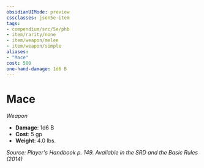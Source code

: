 ```yaml
---
obsidianUIMode: preview
cssclasses: json5e-item
tags:
- compendium/src/5e/phb
- item/rarity/none
- item/weapon/melee
- item/weapon/simple
aliases: 
- "Mace"
cost: 500
one-hand-damage: 1d6 B
---
```

# Mace
*Weapon*  

- **Damage**: 1d6 B
- **Cost**: 5 gp
- **Weight**: 4.0 lbs.

*Source: Player's Handbook p. 149. Available in the <span title='Systems Reference Document (5.1)'>SRD</span> and the Basic Rules (2014)*